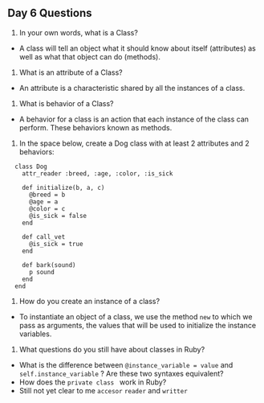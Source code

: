 ## Day 6 Questions

1. In your own words, what is a Class?
  - A class will tell an object what it should know about itself (attributes) as well as what that object can do (methods).

1. What is an attribute of a Class?
  - An attribute is a characteristic shared by all the instances of a class.

1. What is behavior of a Class?
  - A behavior for a class is an action that each instance of the class can perform. These behaviors known as methods.

1. In the space below, create a Dog class with at least 2 attributes and 2 behaviors:
  ```
    class Dog
      attr_reader :breed, :age, :color, :is_sick

      def initialize(b, a, c)
        @breed = b
        @age = a
        @color = c
        @is_sick = false
      end

      def call_vet
        @is_sick = true
      end

      def bark(sound)
        p sound
      end
    end
  ```

1. How do you create an instance of a class?
  - To instantiate an object of a class, we use the method `new` to which we pass as arguments, the values that will be used to initialize the instance variables.

1. What questions do you still have about classes in Ruby?
  - What is the difference between `@instance_variable = value` and `self.instance_variable` ? Are these two syntaxes equivalent?
  - How does the `private class ` work in Ruby?
  - Still not yet clear to me `accesor` `reader` and `writter`
